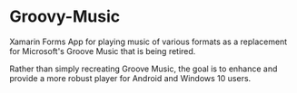 # Groovy-Music
Xamarin Forms App for playing music of various formats as a replacement for Microsoft's Groove Music that is being retired.

Rather than simply recreating Groove Music, the goal is to enhance and provide a more robust player for Android and Windows 10 users.
